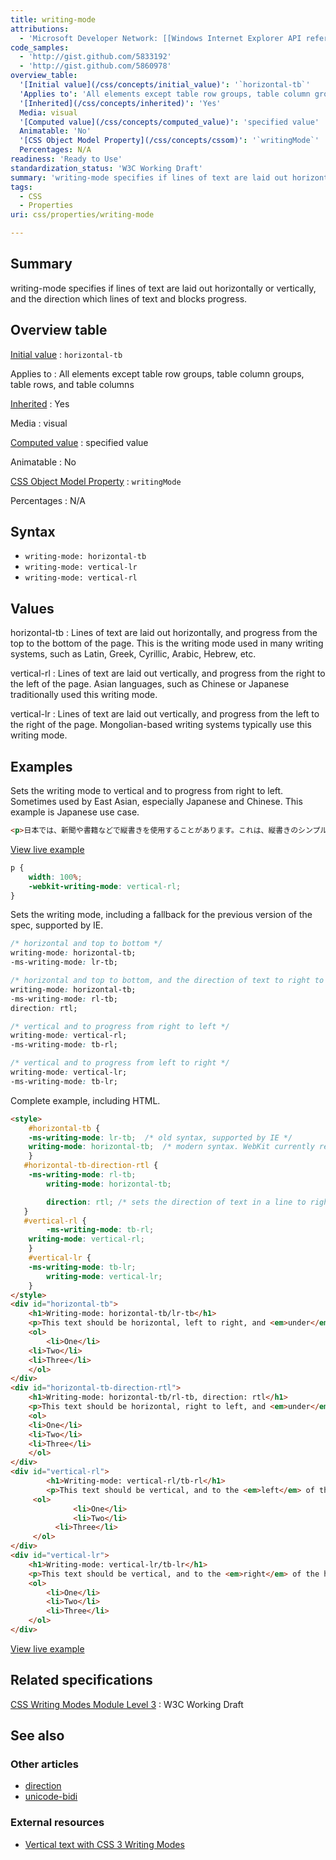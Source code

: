 ```yaml
---
title: writing-mode
attributions:
  - 'Microsoft Developer Network: [[Windows Internet Explorer API reference](http://msdn.microsoft.com/en-us/library/ie/hh828809%28v=vs.85%29.aspx) Article]'
code_samples:
  - 'http://gist.github.com/5833192'
  - 'http://gist.github.com/5860978'
overview_table:
  '[Initial value](/css/concepts/initial_value)': '`horizontal-tb`'
  'Applies to': 'All elements except table row groups, table column groups, table rows, and table columns'
  '[Inherited](/css/concepts/inherited)': 'Yes'
  Media: visual
  '[Computed value](/css/concepts/computed_value)': 'specified value'
  Animatable: 'No'
  '[CSS Object Model Property](/css/concepts/cssom)': '`writingMode`'
  Percentages: N/A
readiness: 'Ready to Use'
standardization_status: 'W3C Working Draft'
summary: 'writing-mode specifies if lines of text are laid out horizontally or vertically, and the direction which lines of text and blocks progress.'
tags:
  - CSS
  - Properties
uri: css/properties/writing-mode

---
```

## <span>Summary</span>

writing-mode specifies if lines of text are laid out horizontally or vertically, and the direction which lines of text and blocks progress.

## <span>Overview table</span>

[Initial value](/css/concepts/initial_value)
:   `horizontal-tb`

Applies to
:   All elements except table row groups, table column groups, table rows, and table columns

[Inherited](/css/concepts/inherited)
:   Yes

Media
:   visual

[Computed value](/css/concepts/computed_value)
:   specified value

Animatable
:   No

[CSS Object Model Property](/css/concepts/cssom)
:   `writingMode`

Percentages
:   N/A

## <span>Syntax</span>

-   `writing-mode: horizontal-tb`
-   `writing-mode: vertical-lr`
-   `writing-mode: vertical-rl`

## <span>Values</span>

horizontal-tb
:   Lines of text are laid out horizontally, and progress from the top to the bottom of the page. This is the writing mode used in many writing systems, such as Latin, Greek, Cyrillic, Arabic, Hebrew, etc.

vertical-rl
:   Lines of text are laid out vertically, and progress from the right to the left of the page. Asian languages, such as Chinese or Japanese traditionally used this writing mode.

vertical-lr
:   Lines of text are laid out vertically, and progress from the left to the right of the page. Mongolian-based writing systems typically use this writing mode.

## <span>Examples</span>

Sets the writing mode to vertical and to progress from right to left. Sometimes used by East Asian, especially Japanese and Chinese. This example is Japanese use case.

``` html
<p>日本では、新聞や書籍などで縦書きを使用することがあります。これは、縦書きのシンプルな例です。</p>
```

[View live example](http://code.webplatform.org/gist/5833192)

``` css
p {
    width: 100%;
    -webkit-writing-mode: vertical-rl;
}
```

Sets the writing mode, including a fallback for the previous version of the spec, supported by IE.

``` css
/* horizontal and top to bottom */
writing-mode: horizontal-tb;
-ms-writing-mode: lr-tb;

/* horizontal and top to bottom, and the direction of text to right to left */
writing-mode: horizontal-tb;
-ms-writing-mode: rl-tb;
direction: rtl;

/* vertical and to progress from right to left */
writing-mode: vertical-rl;
-ms-writing-mode: tb-rl;

/* vertical and to progress from left to right */
writing-mode: vertical-lr;
-ms-writing-mode: tb-lr;
```

Complete example, including HTML.

``` html
<style>
    #horizontal-tb {
    -ms-writing-mode: lr-tb;  /* old syntax, supported by IE */
    writing-mode: horizontal-tb;  /* modern syntax. WebKit currently requires prefix */
    }
   #horizontal-tb-direction-rtl {
    -ms-writing-mode: rl-tb;
        writing-mode: horizontal-tb;

        direction: rtl; /* sets the direction of text in a line to right to left */
   }
   #vertical-rl {
        -ms-writing-mode: tb-rl;
    writing-mode: vertical-rl;
    }
    #vertical-lr {
    -ms-writing-mode: tb-lr;
        writing-mode: vertical-lr;
    }
</style>
<div id="horizontal-tb">
    <h1>Writing-mode: horizontal-tb/lr-tb</h1>
    <p>This text should be horizontal, left to right, and <em>under</em> the heading.</p>
    <ol>
        <li>One</li>
    <li>Two</li>
    <li>Three</li>
    </ol>
</div>
<div id="horizontal-tb-direction-rtl">
    <h1>Writing-mode: horizontal-tb/rl-tb, direction: rtl</h1>
    <p>This text should be horizontal, right to left, and <em>under</em> the heading.</p>
    <ol>
    <li>One</li>
    <li>Two</li>
    <li>Three</li>
    </ol>
</div>
<div id="vertical-rl">
        <h1>Writing-mode: vertical-rl/tb-rl</h1>
        <p>This text should be vertical, and to the <em>left</em> of the heading.</p>
     <ol>
              <li>One</li>
              <li>Two</li>
          <li>Three</li>
     </ol>
</div>
<div id="vertical-lr">
    <h1>Writing-mode: vertical-lr/tb-lr</h1>
    <p>This text should be vertical, and to the <em>right</em> of the heading.</p>
    <ol>
        <li>One</li>
        <li>Two</li>
        <li>Three</li>
    </ol>
</div>
```

[View live example](http://code.webplatform.org/gist/5860978)

## <span>Related specifications</span>

[CSS Writing Modes Module Level 3](http://www.w3.org/TR/css3-writing-modes/#writing-mode)
:   W3C Working Draft

## <span>See also</span>

### <span>Other articles</span>

-   [direction](/css/properties/direction)
-   [unicode-bidi](/css/properties/unicode-bidi)

### <span>External resources</span>

-   [Vertical text with CSS 3 Writing Modes](http://generatedcontent.org/post/45384206019/writing-modes)
